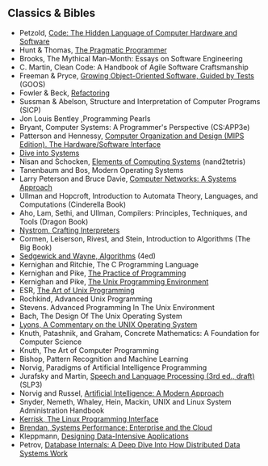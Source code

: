 ## Classics & Bibles

- Petzold, [Code: The Hidden Language of Computer Hardware and Software](https://www.charlespetzold.com/books/)
- Hunt & Thomas, [The Pragmatic Programmer](https://pragprog.com/titles/tpp20/the-pragmatic-programmer-20th-anniversary-edition/)
- Brooks, The Mythical Man-Month: Essays on Software Engineering
- C. Martin, Clean Code: A Handbook of Agile Software Craftsmanship
- Freeman & Pryce, [Growing Object-Oriented Software, Guided by Tests](http://www.growing-object-oriented-software.com/) (GOOS)
- Fowler & Beck, [Refactoring](https://martinfowler.com/books/refactoring.html)
- Sussman & Abelson, Structure and Interpretation of Computer Programs (SICP)
- Jon Louis Bentley ,Programming Pearls
- Bryant, Computer Systems: A Programmer's Perspective (CS:APP3e)
- Patterson and Hennessy, [Computer Organization and Design (MIPS Edition). The Hardware/Software Interface](https://shop.elsevier.com/books/computer-organization-and-design-mips-edition/patterson/978-0-12-407726-3#full-description)
- [Dive into Systems](https://diveintosystems.org/singlepage/)
- Nisan and Schocken, [Elements of Computing Systems](https://www.nand2tetris.org/) (nand2tetris)
- Tanenbaum and Bos, Modern Operating Systems
- Larry Peterson and Bruce Davie, [Computer Networks: A Systems Approach](https://book.systemsapproach.org/)
- Ullman and Hopcroft, Introduction to Automata Theory, Languages, and Computations (Cinderella Book)
- Aho, Lam, Sethi, and Ullman, Compilers: Principles, Techniques, and Tools (Dragon Book)
- [Nystrom, Crafting Interpreters](https://craftinginterpreters.com/)
- Cormen, Leiserson, Rivest, and Stein, Introduction to Algorithms (The Big Book)
- [Sedgewick and Wayne, Algorithms](https://algs4.cs.princeton.edu/home/) (4ed)
- Kernighan and Ritchie, The C Programming Language
- Kernighan and Pike, [The Practice of Programming](https://www.cs.princeton.edu/~bwk/tpop.webpage/)
- Kernighan and Pike, [The Unix Programming Environment](https://www.cs.princeton.edu/~bwk/upe/upe.html)
- ESR, [The Art of Unix Programming](http://catb.org/~esr/writings/taoup/)
- Rochkind, Advanced Unix Programming 
- Stevens. Advanced Programming In The Unix Environment
- Bach, The Design Of The Unix Operating System
- [Lyons, A Commentary on the UNIX Operating System](https://en.m.wikipedia.org/wiki/A_Commentary_on_the_UNIX_Operating_System)
- Knuth, Patashnik, and Graham, Concrete Mathematics: A Foundation for Computer Science
- Knuth, The Art of Computer Programming
- Bishop, Pattern Recognition and Machine Learning
- Norvig, Paradigms of Artificial Intelligence Programming
- Jurafsky and Martin, [Speech and Language Processing (3rd ed., draft)](https://web.stanford.edu/~jurafsky/slp3/) (SLP3)
- Norvig and Russel, [Artificial Intelligence: A Modern Approach](https://aima.cs.berkeley.edu/)
- Snyder, Nemeth, Whaley, Hein, Mackin, UNIX and Linux System Administration Handbook
- [Kerrisk, The Linux Programming Interface](https://man7.org/tlpi/)
- [Brendan, Systems Performance: Enterprise and the Cloud](https://www.brendangregg.com/systems-performance-2nd-edition-book.html)
- Kleppmann, [Designing Data-Intensive Applications](https://www.oreilly.com/library/view/designing-data-intensive-applications/9781491903063/)
- Petrov, [Database Internals: A Deep Dive Into How Distributed Data Systems Work](https://www.databass.dev/)
